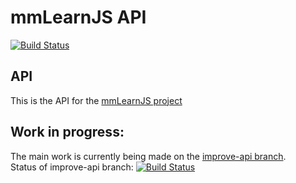 # mmLearnJS API
[![Build Status](https://travis-ci.com/Maks0bs/mmLearnJS_backend.svg?branch=master)](https://travis-ci.com/Maks0bs/mmLearnJS_backend)

## API
This is the API for the [mmLearnJS project](https://mmlearnjs.maks0bs.com)

## Work in progress:
The main work is currently being made on the
[improve-api branch](https://github.com/Maks0bs/mmLearnJS_backend/tree/improve-api).
<br/>
Status of improve-api branch:
[![Build Status](https://travis-ci.com/Maks0bs/mmLearnJS_backend.svg?branch=improve-api)](https://travis-ci.com/Maks0bs/mmLearnJS_backend)
